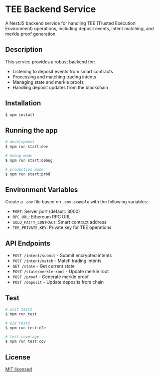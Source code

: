 # TEE Backend Service

A NestJS backend service for handling TEE (Trusted Execution Environment) operations, including deposit events, intent matching, and merkle proof generation.

## Description

This service provides a robust backend for:
- Listening to deposit events from smart contracts
- Processing and matching trading intents
- Managing state and merkle proofs
- Handling deposit updates from the blockchain

## Installation

```bash
$ npm install
```

## Running the app

```bash
# development
$ npm run start:dev

# debug mode
$ npm run start:debug

# production mode
$ npm run start:prod
```

## Environment Variables

Create a `.env` file based on `.env.example` with the following variables:
- `PORT`: Server port (default: 3000)
- `RPC_URL`: Ethereum RPC URL
- `SOLO_PATTY_CONTRACT`: Smart contract address
- `TEE_PRIVATE_KEY`: Private key for TEE operations

## API Endpoints

- `POST /intent/submit` - Submit encrypted intents
- `POST /intent/match` - Match trading intents
- `GET /state` - Get current state
- `POST /state/merkle-root` - Update merkle root
- `POST /proof` - Generate merkle proof
- `POST /deposit` - Update deposits from chain

## Test

```bash
# unit tests
$ npm run test

# e2e tests
$ npm run test:e2e

# test coverage
$ npm run test:cov
```

## License

[MIT licensed](LICENSE)
